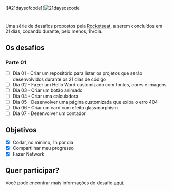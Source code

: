 ![#21daysofcode](![21daysoscode](https://user-images.githubusercontent.com/46784384/189349510-cdaaff6a-3d0d-43c3-86b5-c135fae304dc.svg)


#

Uma série de desafios propostos pela [Rocketseat](www.rocketseat.com.br), a serem concluídos em 21 dias, codando durante, pelo menos, 1h/dia.

## Os desafios

### Parte 01

- [ ] Dia 01 - Criar um repositório para listar os projetos que serão desenvolvidos durante os 21 dias de código
- [ ] Dia 02 - Fazer um Hello Word customizado com fontes, cores e imagens
- [ ] Dia 03 - Criar um botão animado
- [ ] Dia 04 - Criar uma calculadora
- [ ] Dia 05 - Desenvolver uma página customizada que exiba o erro 404
- [ ] Dia 06 - Criar um card com efeito glassmorphism
- [ ] Dia 07 - Desenvolver um contador

## Objetivos

- [x] Codar, no mínimo, 1h por dia
- [x] Compartilhar meu progresso
- [x] Fazer Network

## Quer participar?

Você pode encontrar mais informações do desafio [aqui](https://www.instagram.com/p/ChTBg1BpLGU/).
